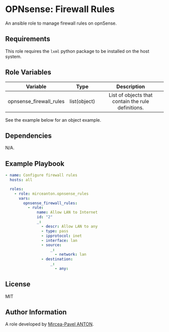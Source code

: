 OPNsense: Firewall Rules
========================

An ansible role to manage firewall rules on opnSense.

Requirements
------------

This role requires the `lxml` python package to be installed on the host system.

Role Variables
--------------

|        Variable         |     Type     |                    Description                     |
| :---------------------: | :----------: | :------------------------------------------------: |
| opnsense_firewall_rules | list(object) | List of objects that contain the rule definitions. |

See the example below for an object example.

Dependencies
------------

N/A.

Example Playbook
----------------

```yaml
- name: Configure firewall rules
  hosts: all

  roles:
    - role: mirceanton.opnsense_rules
      vars:
        opnsense_firewall_rules:
          - rule:
              name: Allow LAN to Internet
              id: "2"
              _:
                - descr: Allow LAN to any
                - type: pass
                - ipprotocol: inet
                - interface: lan
                - source:
                    _:
                      - network: lan
                - destination:
                    _:
                      - any:
```

License
-------

MIT

Author Information
------------------

A role developed by [Mircea-Pavel ANTON](https://www.mirceanton.com).
